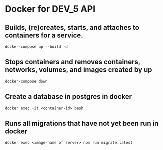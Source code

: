 # Docker for DEV_5 API

## Builds, (re)creates, starts, and attaches to containers for a service.
```
docker-compose up --build -d
```

## Stops containers and removes containers, networks, volumes, and images created by up
```
docker-compose down
```

## Create a database in postgres in docker
```
docker exec -it <container-id> bash
```

## Runs all migrations that have not yet been run in docker
```
docker exec <image-name of server> npm run migrate:latest
```

